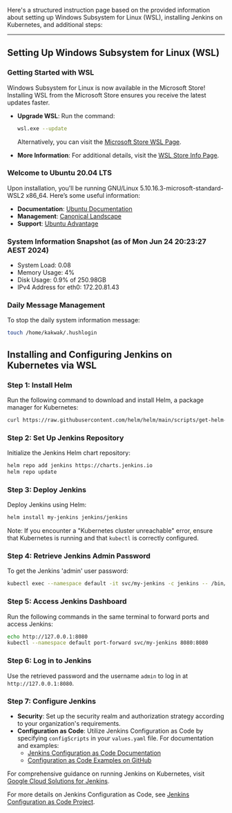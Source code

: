 Here's a structured instruction page based on the provided information about setting up Windows Subsystem for Linux (WSL), installing Jenkins on Kubernetes, and additional steps:

---

## Setting Up Windows Subsystem for Linux (WSL)

### Getting Started with WSL
Windows Subsystem for Linux is now available in the Microsoft Store! Installing WSL from the Microsoft Store ensures you receive the latest updates faster.

- **Upgrade WSL**: Run the command:
  ```bash
  wsl.exe --update
  ```
  Alternatively, you can visit the [Microsoft Store WSL Page](https://aka.ms/wslstorepage).

- **More Information**: For additional details, visit the [WSL Store Info Page](https://aka.ms/wslstoreinfo).

### Welcome to Ubuntu 20.04 LTS
Upon installation, you'll be running GNU/Linux 5.10.16.3-microsoft-standard-WSL2 x86_64. Here’s some useful information:
- **Documentation**: [Ubuntu Documentation](https://help.ubuntu.com)
- **Management**: [Canonical Landscape](https://landscape.canonical.com)
- **Support**: [Ubuntu Advantage](https://ubuntu.com/advantage)

### System Information Snapshot (as of Mon Jun 24 20:23:27 AEST 2024)
- System Load: 0.08
- Memory Usage: 4%
- Disk Usage: 0.9% of 250.98GB
- IPv4 Address for eth0: 172.20.81.43

### Daily Message Management
To stop the daily system information message:
```bash
touch /home/kakwak/.hushlogin
```

## Installing and Configuring Jenkins on Kubernetes via WSL

### Step 1: Install Helm
Run the following command to download and install Helm, a package manager for Kubernetes:
```bash
curl https://raw.githubusercontent.com/helm/helm/main/scripts/get-helm-3 | bash
```

### Step 2: Set Up Jenkins Repository
Initialize the Jenkins Helm chart repository:
```bash
helm repo add jenkins https://charts.jenkins.io
helm repo update
```

### Step 3: Deploy Jenkins
Deploy Jenkins using Helm:
```bash
helm install my-jenkins jenkins/jenkins
```
Note: If you encounter a "Kubernetes cluster unreachable" error, ensure that Kubernetes is running and that `kubectl` is correctly configured.

### Step 4: Retrieve Jenkins Admin Password
To get the Jenkins 'admin' user password:
```bash
kubectl exec --namespace default -it svc/my-jenkins -c jenkins -- /bin/cat /run/secrets/additional/chart-admin-password && echo
```

### Step 5: Access Jenkins Dashboard
Run the following commands in the same terminal to forward ports and access Jenkins:
```bash
echo http://127.0.0.1:8080
kubectl --namespace default port-forward svc/my-jenkins 8080:8080
```

### Step 6: Log in to Jenkins
Use the retrieved password and the username `admin` to log in at `http://127.0.0.1:8080`.

### Step 7: Configure Jenkins
- **Security**: Set up the security realm and authorization strategy according to your organization's requirements.
- **Configuration as Code**: Utilize Jenkins Configuration as Code by specifying `configScripts` in your `values.yaml` file. For documentation and examples:
  - [Jenkins Configuration as Code Documentation](http://127.0.0.1:8080/configuration-as-code)
  - [Configuration as Code Examples on GitHub](https://github.com/jenkinsci/configuration-as-code-plugin/tree/master/demos)

For comprehensive guidance on running Jenkins on Kubernetes, visit [Google Cloud Solutions for Jenkins](https://cloud.google.com/solutions/jenkins-on-container-engine).

For more details on Jenkins Configuration as Code, see [Jenkins Configuration as Code Project](https://jenkins.io/projects/jcasc/).
